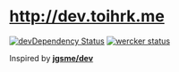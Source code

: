 # http://dev.toihrk.me
[![devDependency Status](https://david-dm.org/toihrk-me/dev-blog/status.png)](https://david-dm.org/toihrk-me/dev-blog)
[![wercker status](https://app.wercker.com/status/6488c77de8734749f197b9f66bb22725/s "wercker status")](https://app.wercker.com/project/bykey/6488c77de8734749f197b9f66bb22725)

Inspired by **[jgsme/dev](https://github.com/jgsme/dev)**
